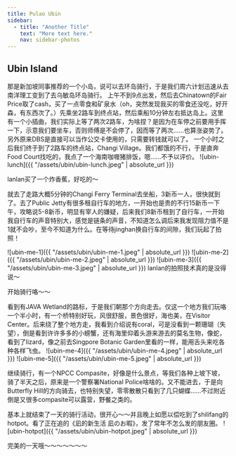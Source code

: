 ```yaml
---
title: Pulao Ubin
sidebar:
  - title: "Another Title"
    text: "More text here."
    nav: sidebar-photos
---
```


## Ubin Island

那是新加坡同事推荐的一个小岛，说可以去环岛骑行，于是我们周六计划迅速从去南洋理工变到了去乌敏岛环岛骑行。
上午不到9点出发，然后去Chinatown的Fair Price取了cash，买了一点零食和矿泉水（oh，突然发现我买的零食还没吃，好开森，有东西次了。）先乘坐2路车到终点站，然后乘船10分钟左右抵达岛上。这里有一个小插曲，我们实际上等了两次2路车，为啥捏？是因为在车停之前要用手挥一下，示意我们要坐车，否则师傅是不会停了，因而等了两次……也算涨姿势了。另外原来DBS是直接可以当作公交卡使用的，只需要转钱就可以了。
一个小时之后我们终于到了2路车的终点站，Changi Village。我们都饿的不行，于是直奔Food Court找吃的，我点了一个海南咖喱猪排饭，嗯……不予以评价。
![ubin-lunch]({{ "/assets/ubin/ubin-lunch.jpeg" | absolute_url }})

lanlan买了一个炸香蕉，好吃的～

就去了走路大概5分钟的Changi Ferry Terminal去坐船，3新币一人，很快就到了。去了Public Jetty有很多租自行车的地方，一开始也是贵的不行15新币一下午，攻略说5-8新币，明显有宰人的嫌疑，后来我们8新币租到了自行车，一开始我自行车的声音特别大，感觉是链条的声音，不知道怎么调后来我发现阻力值不是1就不会吵，至今不知道为什么。在等待jinghan换自行车的间隙，我们玩起了拍照！

![ubin-me-1]({{ "/assets/ubin/ubin-me-1.jpeg" | absolute_url }})
![ubin-me-2]({{ "/assets/ubin/ubin-me-2.jpeg" | absolute_url }})
![ubin-me-3]({{ "/assets/ubin/ubin-me-3.jpeg" | absolute_url }})
lanlan的拍照技术真的是没得说～

开始骑行咯～～

看到有JAVA Wetland的路标，于是我们朝那个方向走去。仅这一个地方我们玩咯一个半小时，有一个桥特别好玩，风很舒服，景色很好，海也美，在Visitor Center。后来绕了整个地方走，我看到介绍说有coral，可是没看到一颗珊瑚（失望），倒是看到许许多多的小螃蟹，还有海里仰着头游来游去的莫名生物，像蛇，看到了lizard，像之前去Singpore Botanic Garden里看的一样，能用舌头来吃各种各样飞虫。
![ubin-me-4]({{ "/assets/ubin/ubin-me-4.jpeg" | absolute_url }})
![ubin-me-5]({{ "/assets/ubin/ubin-me-5.jpeg" | absolute_url }})

继续骑行，有一个NPCC Compasite，好像是什么景点，等我们各种上坡下坡，骑了半天之后，原来是一个警察署National Police啥啥的。又不能进去，于是向Butterfly Hill的方向骑去，也特别失望，零零散散只看到了几只蝴蝶……不过附近倒是又很多compasite可以露营，野餐之类的。

基本上就结束了一天的骑行活动，很开心～～并且晚上如愿以偿吃到了shilifang的hotpot。看了正在追的《凪的新生活 凪のお暇》，发了常年不怎么发的朋友圈。
![ubin-hotpot]({{ "/assets/ubin/ubin-hotpot.jpeg" | absolute_url }})

完美的一天哦～～～～～～～
